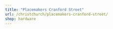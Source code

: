 ```yaml
---
title: "Placemakers Cranford Street"
url: /christchurch/placemakers-cranford-street/
shop: hardware
---
```


